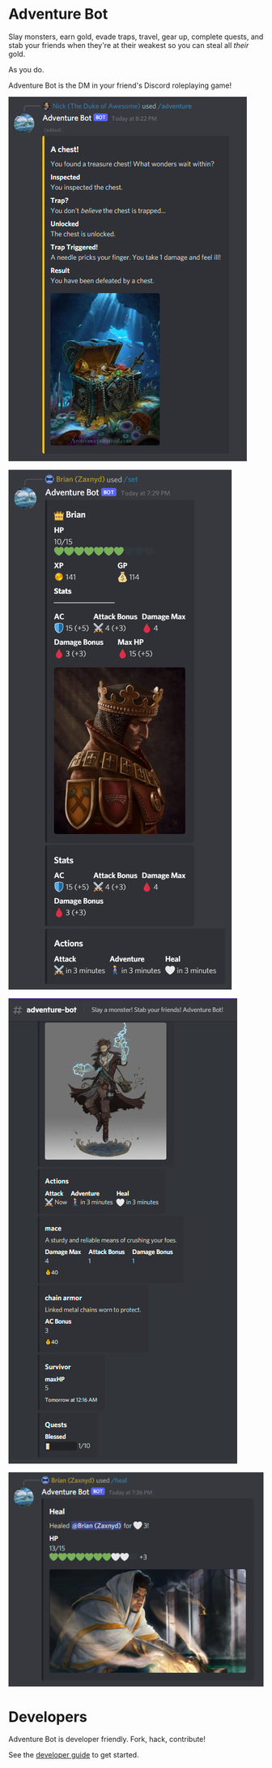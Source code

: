 # Adventure Bot

Slay monsters, earn gold, evade traps, travel, gear up, complete quests, and stab your friends when they're at their weakest so you can steal all _their_ gold. 

As you do.

Adventure Bot is the DM in your friend's Discord roleplaying game!

![death by chest](./images/defeated-by-chest.png)

![example character 2](./images/inspect-example-2.png)

![example character](./images/inspect-example.png)

![example heal](./images/heal.png)

# Developers

Adventure Bot is developer friendly. Fork, hack, contribute!

See the [developer guide](developer-guide.md) to get started.